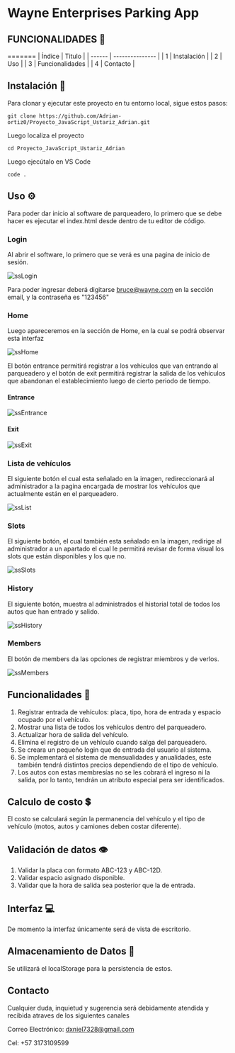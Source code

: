 
# Wayne Enterprises Parking App

## FUNCIONALIDADES 📏
=======
| Índice | Titulo          |
| ------ | --------------- |
| 1      | Instalación     |
| 2      | Uso             |
| 3      | Funcionalidades |
| 4      | Contacto        |

## Instalación 🔩

Para clonar y ejecutar este proyecto en tu entorno local, sigue estos pasos:

```
git clone https://github.com/Adrian-ortiz0/Proyecto_JavaScript_Ustariz_Adrian.git
```

Luego localiza el proyecto

```
cd Proyecto_JavaScript_Ustariz_Adrian
```

Luego ejecútalo en VS Code

```
code .
```

## Uso ⚙

Para poder dar inicio al software de parqueadero, lo primero que se debe hacer es ejecutar el index.html desde dentro de tu editor de código.

### Login

Al abrir el software, lo primero que se verá es una pagina de inicio de sesión.

![ssLogin](\images\ssLogin.PNG)

Para poder ingresar deberá digitarse bruce@wayne.com en la sección email, y la contraseña es "123456"

### Home

Luego apareceremos en la sección de Home, en la cual se podrá observar esta interfaz

![ssHome](\images\ssHome.PNG)

El botón entrance permitirá registrar a los vehículos que van entrando al parqueadero y el botón de exit permitirá registrar la salida de los vehículos que abandonan el establecimiento luego de cierto periodo de tiempo.

#### Entrance

![ssEntrance](\images\ssEntrance.PNG)

#### Exit

![ssExit](\images\ssExit.PNG)

### Lista de vehículos

El siguiente botón el cual esta señalado en la imagen, redireccionará al administrador a la pagina encargada de mostrar los vehículos que actualmente están en el parqueadero.

![ssList](\images\ssList.PNG)

### Slots

El siguiente botón, el cual también esta señalado en la imagen, redirige al administrador a un apartado el cual le permitirá revisar de forma visual los slots que están disponibles y los que no.

![ssSlots](\images\ssSlots.PNG)

### History

El siguiente botón, muestra al administrados el historial total de todos los autos que han entrado y salido.

![ssHistory](\images\ssHistory.PNG)

### Members

El botón de members da las opciones de registrar miembros y de verlos.

![ssMembers](\images\ssMembers.PNG)

## Funcionalidades 📏

1. Registrar entrada de vehículos: placa, tipo, hora de entrada y espacio ocupado por el vehículo.
2. Mostrar una lista de todos los vehículos dentro del parqueadero.
3. Actualizar hora de salida del vehículo.
4. Elimina el registro de un vehículo cuando salga del parqueadero.
5. Se creara un pequeño login que de entrada del usuario al sistema.
6. Se implementará el sistema de mensualidades y anualidades, este también tendrá distintos precios dependiendo de el tipo de vehículo.
7. Los autos con estas membresías no se les cobrará el ingreso ni la salida, por lo tanto, tendrán un atributo especial pera ser identificados.

## Calculo de costo 💲

El costo se calculará según la permanencia del vehículo y el tipo de vehículo (motos, autos y camiones deben costar diferente).

## Validación de datos 👁

1. Validar la placa con formato ABC-123 y ABC-12D.
2. Validar espacio asignado disponible.
3. Validar que la hora de salida sea posterior que la de entrada.

## Interfaz 💻

De momento la interfaz únicamente será de vista de escritorio.

## Almacenamiento de Datos 📩

Se utilizará el localStorage para la persistencia de estos.

## Contacto

Cualquier duda, inquietud y sugerencia será debidamente atendida y recibida atraves de los siguientes canales

Correo Electrónico: dxniel7328@gmail.com

Cel: +57 3173109599

